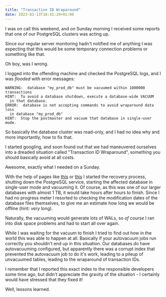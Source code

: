 ```yaml
---
title: "Transaction ID Wraparound"
date: 2023-03-13T18:41:29+01:00
---
```

I was on call this weekend, and on Sunday morning I received some
reports that one of our PostgreSQL clusters was acting up.

Since our regular server monitoring hadn't notified me of anything I was
expecting that this would be some temporary connection problems or
something like that.

Oh boy, was I wrong.

I logged into the offending machine and checked the PostgreSQL logs, and
I was *flooded* with error messages:

```
WARNING:  database "my_prod_db" must be vacuumed within 1000000 transactions
HINT:  To avoid a database shutdown, execute a database-wide VACUUM 
  in that database.
ERROR:  database is not accepting commands to avoid wraparound data loss
  in database "my_prod_db"
HINT:  Stop the postmaster and vacuum that database in single-user mode.
```
So basically the database cluster was read-only, and I had no idea why
and more importantly, how to fix that.

I started googling, and soon found out that we had maneuvered
ourselves into a dreaded situation called "Transaction ID Wraparound", 
something you should basically avoid at all costs.

Awesome, exactly what I needed on a Sunday.

With the help of pages like
[this](https://www.percona.com/blog/overcoming-vacuum-wraparound/) or
[this](https://www.crunchydata.com/blog/managing-transaction-id-wraparound-in-postgresql)
I started the recovery process, shutting down the PostgreSQL service,
starting the affected database in single-user mode and vacuuming it.  Of
course, as this was one of our larger databases with almost 1 TB, it
would take hours after hours to finish.  Since I had no progress meter I
resorted to checking the modification dates of the database files
themselves, to give me an estimate how long we would be offline (hint:
*very* long).

Naturally, the vacuuming would generate lots of WALs, so *of course* I
ran into disk space problems and had to start all over again.

While I was waiting for the vacuum to finish I tried to find out how in
the world this was able to happen at all.  Basically if your autovacuum
jobs run correctly you shouldn't end up in this situation.  Our
databases do have autovacuuming configured, but apparently there was a
corrupt index that prevented the autovacuum job to do it's work, leading
to a pileup of unvacuumed tables, leading to the wraparound of
transaction IDs.

I remember that I reported this exact index to the responsible
developers some time ago, but didn't appreciate the gravity of the
situation - I certainly would have stressed that they fixed it!

Well, lessons learned.
